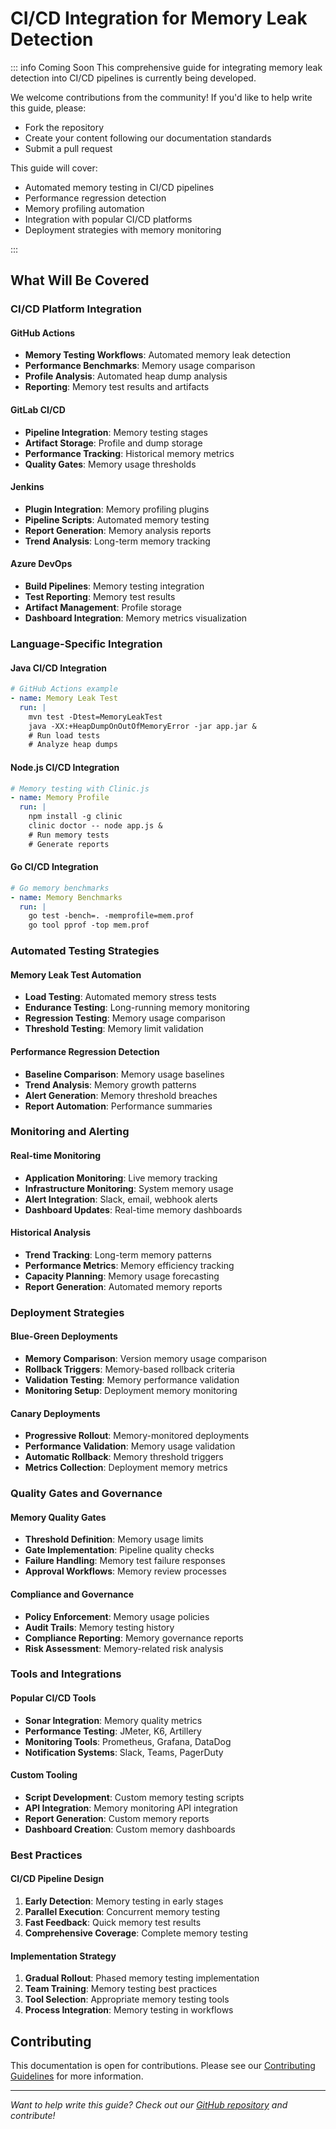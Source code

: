 # CI/CD Integration for Memory Leak Detection

::: info Coming Soon
This comprehensive guide for integrating memory leak detection into CI/CD pipelines is currently being developed.

We welcome contributions from the community! If you'd like to help write this guide, please:

- Fork the repository
- Create your content following our documentation standards
- Submit a pull request

This guide will cover:

- Automated memory testing in CI/CD pipelines
- Performance regression detection
- Memory profiling automation
- Integration with popular CI/CD platforms
- Deployment strategies with memory monitoring

:::

## What Will Be Covered

### CI/CD Platform Integration

#### GitHub Actions

- **Memory Testing Workflows**: Automated memory leak detection
- **Performance Benchmarks**: Memory usage comparison
- **Profile Analysis**: Automated heap dump analysis
- **Reporting**: Memory test results and artifacts

#### GitLab CI/CD

- **Pipeline Integration**: Memory testing stages
- **Artifact Storage**: Profile and dump storage
- **Performance Tracking**: Historical memory metrics
- **Quality Gates**: Memory usage thresholds

#### Jenkins

- **Plugin Integration**: Memory profiling plugins
- **Pipeline Scripts**: Automated memory testing
- **Report Generation**: Memory analysis reports
- **Trend Analysis**: Long-term memory tracking

#### Azure DevOps

- **Build Pipelines**: Memory testing integration
- **Test Reporting**: Memory test results
- **Artifact Management**: Profile storage
- **Dashboard Integration**: Memory metrics visualization

### Language-Specific Integration

#### Java CI/CD Integration

```yaml
# GitHub Actions example
- name: Memory Leak Test
  run: |
    mvn test -Dtest=MemoryLeakTest
    java -XX:+HeapDumpOnOutOfMemoryError -jar app.jar &
    # Run load tests
    # Analyze heap dumps
```

#### Node.js CI/CD Integration

```yaml
# Memory testing with Clinic.js
- name: Memory Profile
  run: |
    npm install -g clinic
    clinic doctor -- node app.js &
    # Run memory tests
    # Generate reports
```

#### Go CI/CD Integration

```yaml
# Go memory benchmarks
- name: Memory Benchmarks
  run: |
    go test -bench=. -memprofile=mem.prof
    go tool pprof -top mem.prof
```

### Automated Testing Strategies

#### Memory Leak Test Automation

- **Load Testing**: Automated memory stress tests
- **Endurance Testing**: Long-running memory monitoring
- **Regression Testing**: Memory usage comparison
- **Threshold Testing**: Memory limit validation

#### Performance Regression Detection

- **Baseline Comparison**: Memory usage baselines
- **Trend Analysis**: Memory growth patterns
- **Alert Generation**: Memory threshold breaches
- **Report Automation**: Performance summaries

### Monitoring and Alerting

#### Real-time Monitoring

- **Application Monitoring**: Live memory tracking
- **Infrastructure Monitoring**: System memory usage
- **Alert Integration**: Slack, email, webhook alerts
- **Dashboard Updates**: Real-time memory dashboards

#### Historical Analysis

- **Trend Tracking**: Long-term memory patterns
- **Performance Metrics**: Memory efficiency tracking
- **Capacity Planning**: Memory usage forecasting
- **Report Generation**: Automated memory reports

### Deployment Strategies

#### Blue-Green Deployments

- **Memory Comparison**: Version memory usage comparison
- **Rollback Triggers**: Memory-based rollback criteria
- **Validation Testing**: Memory performance validation
- **Monitoring Setup**: Deployment memory monitoring

#### Canary Deployments

- **Progressive Rollout**: Memory-monitored deployments
- **Performance Validation**: Memory usage validation
- **Automatic Rollback**: Memory threshold triggers
- **Metrics Collection**: Deployment memory metrics

### Quality Gates and Governance

#### Memory Quality Gates

- **Threshold Definition**: Memory usage limits
- **Gate Implementation**: Pipeline quality checks
- **Failure Handling**: Memory test failure responses
- **Approval Workflows**: Memory review processes

#### Compliance and Governance

- **Policy Enforcement**: Memory usage policies
- **Audit Trails**: Memory testing history
- **Compliance Reporting**: Memory governance reports
- **Risk Assessment**: Memory-related risk analysis

### Tools and Integrations

#### Popular CI/CD Tools

- **Sonar Integration**: Memory quality metrics
- **Performance Testing**: JMeter, K6, Artillery
- **Monitoring Tools**: Prometheus, Grafana, DataDog
- **Notification Systems**: Slack, Teams, PagerDuty

#### Custom Tooling

- **Script Development**: Custom memory testing scripts
- **API Integration**: Memory monitoring API integration
- **Report Generation**: Custom memory reports
- **Dashboard Creation**: Custom memory dashboards

### Best Practices

#### CI/CD Pipeline Design

1. **Early Detection**: Memory testing in early stages
2. **Parallel Execution**: Concurrent memory testing
3. **Fast Feedback**: Quick memory test results
4. **Comprehensive Coverage**: Complete memory testing

#### Implementation Strategy

1. **Gradual Rollout**: Phased memory testing implementation
2. **Team Training**: Memory testing best practices
3. **Tool Selection**: Appropriate memory testing tools
4. **Process Integration**: Memory testing in workflows

## Contributing

This documentation is open for contributions. Please see our [Contributing Guidelines](https://github.com/lamngockhuong/memory-leak/blob/main/CONTRIBUTING.md) for more information.

---

*Want to help write this guide? Check out our [GitHub repository](https://github.com/lamngockhuong/memory-leak) and contribute!*
